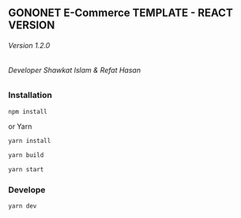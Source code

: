 ## GONONET E-Commerce TEMPLATE - REACT VERSION
###### Version 1.2.0
###### Developer Shawkat Islam & Refat Hasan
### Installation
```bash
npm install
```
or Yarn
```bash
yarn install 
```

```bash
yarn build
```
```bash
yarn start
```
### Develope
```bash
yarn dev 
```
